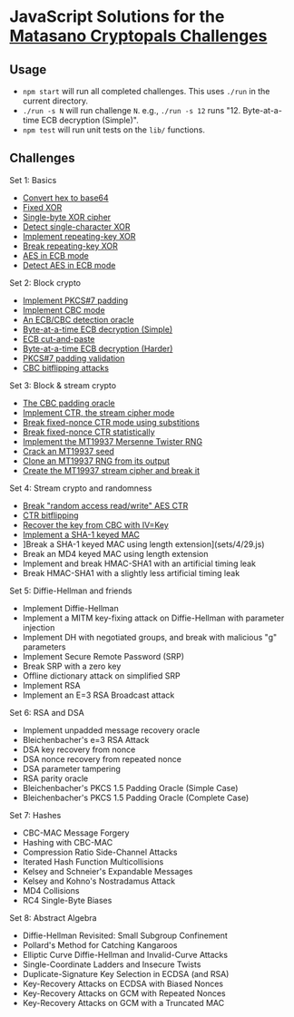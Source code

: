 # JavaScript Solutions for the [Matasano Cryptopals Challenges](https://cryptopals.com/)

## Usage

- `npm start` will run all completed challenges. This uses `./run` in the current directory.
- `./run -s N` will run challenge `N`. e.g., `./run -s 12` runs "12. Byte-at-a-time ECB decryption (Simple)".
- `npm test` will run unit tests on the `lib/` functions.

## Challenges

Set 1: Basics

- [Convert hex to base64](sets/1/01.js)
- [Fixed XOR](sets/1/02.js)
- [Single-byte XOR cipher](sets/1/03.js)
- [Detect single-character XOR](sets/1/04.js)
- [Implement repeating-key XOR](sets/1/05.js)
- [Break repeating-key XOR](sets/1/06.js)
- [AES in ECB mode](sets/1/07.js)
- [Detect AES in ECB mode](sets/1/08.js)

Set 2: Block crypto

- [Implement PKCS#7 padding](sets/2/09.js)
- [Implement CBC mode](sets/2/10.js)
- [An ECB/CBC detection oracle](sets/2/11.js)
- [Byte-at-a-time ECB decryption (Simple)](sets/2/12.js)
- [ECB cut-and-paste](sets/2/13.js)
- [Byte-at-a-time ECB decryption (Harder)](sets/2/14.js)
- [PKCS#7 padding validation](sets/2/15.js)
- [CBC bitflipping attacks](sets/2/16.js)

Set 3: Block & stream crypto

- [The CBC padding oracle](sets/3/17.js)
- [Implement CTR, the stream cipher mode](sets/3/18.js)
- [Break fixed-nonce CTR mode using substitions](sets/3/19.js)
- [Break fixed-nonce CTR statistically](sets/3/20.js)
- [Implement the MT19937 Mersenne Twister RNG](sets/3/21.js)
- [Crack an MT19937 seed](sets/3/22.js)
- [Clone an MT19937 RNG from its output](sets/3/23.js)
- [Create the MT19937 stream cipher and break it](sets/3/24.js)

Set 4: Stream crypto and randomness

- [Break "random access read/write" AES CTR](sets/4/25.js)
- [CTR bitflipping](sets/4/26.js)
- [Recover the key from CBC with IV=Key](sets/4/27.js)
- [Implement a SHA-1 keyed MAC](sets/4/28.js)
- ]Break a SHA-1 keyed MAC using length extension](sets/4/29.js)
- Break an MD4 keyed MAC using length extension
- Implement and break HMAC-SHA1 with an artificial timing leak
- Break HMAC-SHA1 with a slightly less artificial timing leak

Set 5: Diffie-Hellman and friends

- Implement Diffie-Hellman
- Implement a MITM key-fixing attack on Diffie-Hellman with parameter injection
- Implement DH with negotiated groups, and break with malicious "g" parameters
- Implement Secure Remote Password (SRP)
- Break SRP with a zero key
- Offline dictionary attack on simplified SRP
- Implement RSA
- Implement an E=3 RSA Broadcast attack

Set 6: RSA and DSA

- Implement unpadded message recovery oracle
- Bleichenbacher's e=3 RSA Attack
- DSA key recovery from nonce
- DSA nonce recovery from repeated nonce
- DSA parameter tampering
- RSA parity oracle
- Bleichenbacher's PKCS 1.5 Padding Oracle (Simple Case)
- Bleichenbacher's PKCS 1.5 Padding Oracle (Complete Case)

Set 7: Hashes

- CBC-MAC Message Forgery
- Hashing with CBC-MAC
- Compression Ratio Side-Channel Attacks
- Iterated Hash Function Multicollisions
- Kelsey and Schneier's Expandable Messages
- Kelsey and Kohno's Nostradamus Attack
- MD4 Collisions
- RC4 Single-Byte Biases

Set 8: Abstract Algebra

- Diffie-Hellman Revisited: Small Subgroup Confinement
- Pollard's Method for Catching Kangaroos
- Elliptic Curve Diffie-Hellman and Invalid-Curve Attacks
- Single-Coordinate Ladders and Insecure Twists
- Duplicate-Signature Key Selection in ECDSA (and RSA)
- Key-Recovery Attacks on ECDSA with Biased Nonces
- Key-Recovery Attacks on GCM with Repeated Nonces
- Key-Recovery Attacks on GCM with a Truncated MAC
